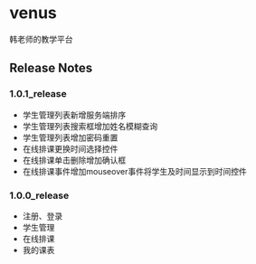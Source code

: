 # venus
韩老师的教学平台


Release Notes
-------------

### 1.0.1_release ###

- 学生管理列表新增服务端排序
- 学生管理列表搜索框增加姓名模糊查询
- 学生管理列表增加密码重置
- 在线排课更换时间选择控件
- 在线排课单击删除增加确认框
- 在线排课事件增加mouseover事件将学生及时间显示到时间控件


### 1.0.0_release ###

- 注册、登录
- 学生管理
- 在线排课
- 我的课表

